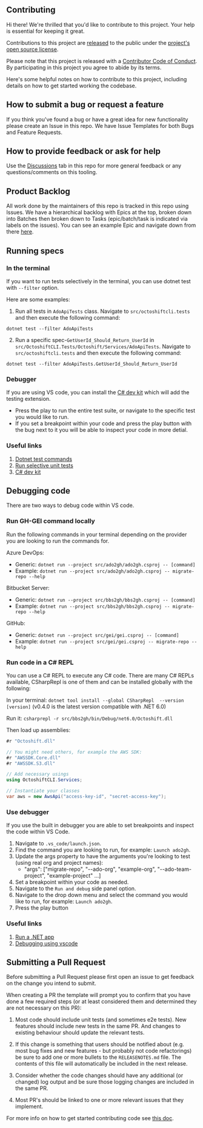 ## Contributing

Hi there! We're thrilled that you'd like to contribute to this project. Your help is essential for keeping it great.

Contributions to this project are [released](https://docs.github.com/site-policy/github-terms/github-terms-of-service#6-contributions-under-repository-license) to the public under the [project's open source license](LICENSE.md).

Please note that this project is released with a [Contributor Code of Conduct](CODE_OF_CONDUCT.md). By participating in this project you agree to abide by its terms.

Here's some helpful notes on how to contribute to this project, including details on how to get started working the codebase.

## How to submit a bug or request a feature

If you think you've found a bug or have a great idea for new functionality please create an Issue in this repo. We have Issue Templates for both Bugs and Feature Requests.

## How to provide feedback or ask for help

Use the [Discussions](https://github.com/github/gh-gei/discussions) tab in this repo for more general feedback or any questions/comments on this tooling.

## Product Backlog

All work done by the maintainers of this repo is tracked in this repo using Issues. We have a hierarchical backlog with Epics at the top, broken down into Batches then broken down to Tasks (epic/batch/task is indicated via labels on the issues). You can see an example Epic and navigate down from there [here](https://github.com/github/gh-gei/issues/101).

## Running specs 

### In the terminal
If you want to run tests selectively in the terminal, you can use dotnet test with `--filter` option.

Here are some examples:
1. Run all tests in `AdoApiTests` class. Navigate to `src/octoshiftcli.tests` and then execute the following command:
 ```
 dotnet test --filter AdoApiTests
 ```

2. Run a specific spec-`GetUserId_Should_Return_UserId` in `src/OctoshiftCLI.Tests/Octoshift/Services/AdoApiTests`. Navigate to `src/octoshiftcli.tests` and then execute the following command:
```
dotnet test --filter AdoApiTests.GetUserId_Should_Return_UserId
```

### Debugger 

If you are using VS code, you can install the [C# dev kit](https://marketplace.visualstudio.com/items?itemName=ms-dotnettools.csdevkit) which will add the testing extension. 
- Press the play to run the entire test suite, or navigate to the specific test you would like to run. 
- If you set a breakpoint within your code and press the play button with the bug next to it you will be able to inspect your code in more detial. 

### Useful links 
1. [Dotnet test commands](https://learn.microsoft.com/en-us/dotnet/core/tools/dotnet-test#filter-option-details)
2. [Run selective unit tests](https://learn.microsoft.com/en-us/dotnet/core/testing/selective-unit-tests?pivots=mstest)
3. [C# dev kit](https://marketplace.visualstudio.com/items?itemName=ms-dotnettools.csdevkit)
 


## Debugging code 

There are two ways to debug code within VS code. 

### Run GH-GEI command locally
Run the following commands in your terminal depending on the provider you are looking to run the commands for. 

Azure DevOps: 
- Generic: `dotnet run --project src/ado2gh/ado2gh.csproj -- [command]`
- Example: `dotnet run --project src/ado2gh/ado2gh.csproj -- migrate-repo --help`

Bitbucket Server: 
- Generic: `dotnet run --project src/bbs2gh/bbs2gh.csproj -- [command]`
- Example: `dotnet run --project src/bbs2gh/bbs2gh.csproj -- migrate-repo --help`

GitHub:
- Generic: `dotnet run --project src/gei/gei.csproj -- [command]`
- Example: `dotnet run --project src/gei/gei.csproj -- migrate-repo --help`

### Run code in a C# REPL

You can use a C# REPL to execute any C# code. There are many C# REPLs available, CSharpRepl is one of them and can be installed globally with the following:

In your terminal:
`dotnet tool install --global CSharpRepl  --version [version]`
(v0.4.0 is the latest version compatible with .NET 6.0)

Run it:
`csharprepl -r src/bbs2gh/bin/Debug/net6.0/Octoshift.dll`

Then load up assemblies:
```csharp
#r "Octoshift.dll"

// You might need others, for example the AWS SDK:
#r "AWSSDK.Core.dll"
#r "AWSSDK.S3.dll"

// Add necessary usings
using OctoshiftCLI.Services;

// Instantiate your classes
var aws = new AwsApi("access-key-id", "secret-access-key");
```

### Use debugger

If you use the built in debugger you are able to set breakpoints and inspect the code within VS Code. 

1. Navigate to `.vs_code/launch.json`.
2. Find the command you are looking to run, for example: `Launch ado2gh`.
3. Update the args property to have the arguments you're looking to test (using real org and project names):
    - "args": ["migrate-repo", "--ado-org", "example-org", "--ado-team-project", "example-project" ...]
4. Set a breakpoint within your code as needed.
5. Navigate to the `Run and debug` side panel option.
6. Navigate to the drop down menu and select the command you would like to run, for example: `Launch ado2gh`.
7. Press the play button

### Useful links 

1. [Run a .NET app](https://learn.microsoft.com/en-us/dotnet/core/tools/dotnet-run)
2. [Debugging using vscode](https://code.visualstudio.com/docs/editor/debugging)

## Submitting a Pull Request

Before submitting a Pull Request please first open an issue to get feedback on the change you intend to submit.

When creating a PR the template will prompt you to confirm that you have done a few required steps (or at least considered them and determined they are not necessary on this PR):

1. Most code should include unit tests (and sometimes e2e tests). New features should include new tests in the same PR. And changes to existing behaviour should update the relevant tests.

2. If this change is something that users should be notified about (e.g. most bug fixes and new features - but probably not code refactorings) be sure to add one or more bullets to the `RELEASENOTES.md` file. The contents of this file will automatically be included in the next release.

3. Consider whether the code changes should have any additional (or changed) log output and be sure those logging changes are included in the same PR.

4. Most PR's should be linked to one or more relevant issues that they implement.

For more info on how to get started contributing code see [this doc](docs/ContributingCode.md).
